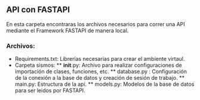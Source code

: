 ## API con FASTAPI
En esta carpeta encontraras los archivos necesarios para correr una API mediante el Framework FASTAPI de manera local.
### Archivos:
* Requirements.txt: Librerías necesarias para crear el ambiente virtaul.
* Carpeta sismos:
** __init__.py: Archivo para realizar configuraciones de importación de clases, funciones, etc.
** database.py : Configuración de la conexión a la base de datos y creación de sesión de trabajo.
** main.py: Estructura de la api.
** models.py: Modelos de la base de datos para ser leidos por FASTAPI.
